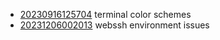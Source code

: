 - [20230916125704](/zet/20230916125704/README.md) terminal color schemes
- [20231206002013](/zet/20231206002013/README.md) webssh environment issues

